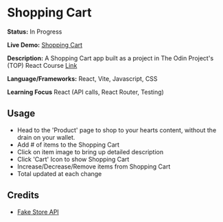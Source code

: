 # Shopping Cart

**Status:** In Progress

**Live Demo:** [Shopping Cart](https://shopping-cart-nu-lac.vercel.app/shop)

**Description:** A Shopping Cart app built as a project in The Odin Project's (TOP) React Course [Link](https://www.theodinproject.com/lessons/node-path-react-new-shopping-cart)

**Language/Frameworks:** React, Vite, Javascript, CSS

**Learning Focus** React (API calls, React Router, Testing)

## Usage

- Head to the 'Product' page to shop to your hearts content, without the drain on your wallet.
 - Add # of items to the Shopping Cart
 - Click on item image to bring up detailed description
- Click 'Cart' Icon to show Shopping Cart
 - Increase/Decrease/Remove items from Shopping Cart
 - Total updated at each change

## Credits
- [Fake Store API](https://fakestoreapi.com/)
